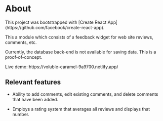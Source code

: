 <h1>About</h1>

<p>This project was bootstrapped with [Create React App] (https://github.com/facebook/create-react-app).</p>

<p>This a module which consists of a feedback widget for web site reviews, comments, etc.</p>

<p>Currently, the database back-end is not available for saving data. This is a proof-of-concept.</p>

<p>Live demo: https://voluble-caramel-9a9700.netlify.app/</p>
 
<h2>Relevant features</h2>

<ul>
<li><p>Ability to add comments, edit existing comments, and delete comments that have been added.</p></li>
<li><p>Employs a rating system that averages all reviews and displays that number.</p></li>
</ul>
